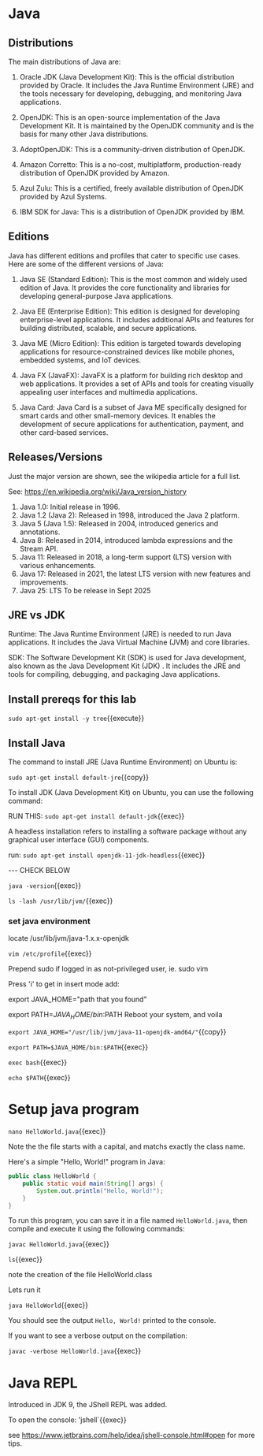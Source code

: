 # Java

## Distributions

The main distributions of Java are:

1. Oracle JDK (Java Development Kit): This is the official distribution provided by Oracle. It includes the Java Runtime Environment (JRE) and the tools necessary for developing, debugging, and monitoring Java applications.

2. OpenJDK: This is an open-source implementation of the Java Development Kit. It is maintained by the OpenJDK community and is the basis for many other Java distributions.

3. AdoptOpenJDK: This is a community-driven distribution of OpenJDK.

4. Amazon Corretto: This is a no-cost, multiplatform, production-ready distribution of OpenJDK provided by Amazon.

5. Azul Zulu: This is a certified, freely available distribution of OpenJDK provided by Azul Systems.

6. IBM SDK for Java: This is a distribution of OpenJDK provided by IBM.

## Editions

Java has different editions and profiles that cater to specific use cases. Here are some of the different versions of Java:

1. Java SE (Standard Edition): This is the most common and widely used edition of Java. It provides the core functionality and libraries for developing general-purpose Java applications.

2. Java EE (Enterprise Edition): This edition is designed for developing enterprise-level applications. It includes additional APIs and features for building distributed, scalable, and secure applications.

3. Java ME (Micro Edition): This edition is targeted towards developing applications for resource-constrained devices like mobile phones, embedded systems, and IoT devices.

4. Java FX (JavaFX): JavaFX is a platform for building rich desktop and web applications. It provides a set of APIs and tools for creating visually appealing user interfaces and multimedia applications.

5. Java Card: Java Card is a subset of Java ME specifically designed for smart cards and other small-memory devices. It enables the development of secure applications for authentication, payment, and other card-based services.


## Releases/Versions

Just the major version are shown, see the wikipedia article for a full list.

See: https://en.wikipedia.org/wiki/Java_version_history

1. Java 1.0: Initial release in 1996.
2. Java 1.2 (Java 2): Released in 1998, introduced the Java 2 platform.
3. Java 5 (Java 1.5): Released in 2004, introduced generics and annotations.
4. Java 8: Released in 2014, introduced lambda expressions and the Stream API.
5. Java 11: Released in 2018, a long-term support (LTS) version with various enhancements.
6. Java 17: Released in 2021, the latest LTS version with new features and improvements.
7. Java 25: LTS To be release in Sept 2025

## JRE vs JDK

Runtime: The Java Runtime Environment (JRE) is needed to run Java applications. It includes the Java Virtual Machine (JVM) and core libraries.

SDK: The Software Development Kit (SDK) is used for Java development, also known as the Java Development Kit (JDK) . It includes the JRE and tools for compiling, debugging, and packaging Java applications.

## Install prereqs for this lab

`sudo apt-get install -y tree`{{execute}}


## Install Java

The command to install JRE (Java Runtime Environment) on Ubuntu is:


`sudo apt-get install default-jre`{{copy}}

To install JDK (Java Development Kit) on Ubuntu, you can use the following command:

RUN THIS: `sudo apt-get install default-jdk`{{exec}}

A headless installation refers to installing a software package without any graphical user interface (GUI) components.

run: `sudo apt-get install openjdk-11-jdk-headless`{{exec}}



--- CHECK BELOW

`java -version`{{exec}}



`ls -lash /usr/lib/jvm/`{{exec}}

### set java environment

locate /usr/lib/jvm/java-1.x.x-openjdk

 `vim /etc/profile`{{exec}}

Prepend sudo if logged in as not-privileged user, ie. sudo vim

Press 'i' to get in insert mode
add:

export JAVA_HOME="path that you found"

export PATH=$JAVA_HOME/bin:$PATH
Reboot your system, and voila

`export JAVA_HOME="/usr/lib/jvm/java-11-openjdk-amd64/"`{{copy}}

`export PATH=$JAVA_HOME/bin:$PATH`{{exec}}

`exec bash`{{exec}}

`echo $PATH`{{exec}}

# Setup java program




`nano HelloWorld.java`{{exec}}

Note the the file starts with a capital, and matchs exactly the class name.

Here's a simple "Hello, World!" program in Java:

```java
public class HelloWorld {
    public static void main(String[] args) {
        System.out.println("Hello, World!");
    }
}
```

To run this program, you can save it in a file named `HelloWorld.java`, then compile and execute it using the following commands:

`javac HelloWorld.java`{{exec}}

`ls`{{exec}}

note the creation of the file HelloWorld.class

Lets run it


`java HelloWorld`{{exec}}


You should see the output `Hello, World!` printed to the console.

If you want to see a verbose output on the compilation:

`javac -verbose HelloWorld.java`{{exec}}

# Java REPL

Introduced in JDK 9, the JShell REPL was added.

To open the console: 'jshell`{{exec}}

see https://www.jetbrains.com/help/idea/jshell-console.html#open for more tips.
